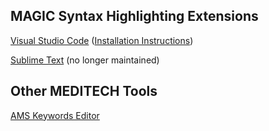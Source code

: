 ## MAGIC Syntax Highlighting Extensions

[Visual Studio Code](https://marketplace.visualstudio.com/items?itemName=bhughes339.magic) ([Installation Instructions](https://docs.google.com/document/d/1uLwvcsa15SdC2i0FUhi3BOR3ZyeHhhuZETEw-MUwFtI))

[Sublime Text](https://github.com/bhughes339/sublime_MAGIC) (no longer maintained)

## Other MEDITECH Tools

[AMS Keywords Editor](https://github.com/bhughes339/keywords_editor)
